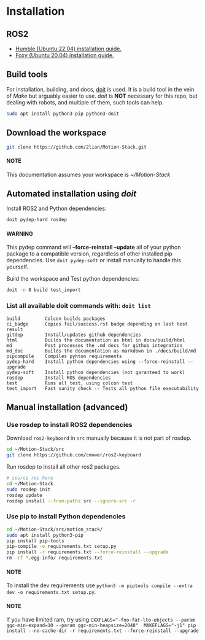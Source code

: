 # Installation

## ROS2

- [Humble (Ubuntu 22.04) installation guide.](https://docs.ros.org/en/humble/Installation.html)
- [Foxy (Ubuntu 20.04) installation guide.](https://docs.ros.org/en/foxy/Installation.html)

## Build tools

For installation, building, and docs, [doit](https://pydoit.org) is used. It is a build tool in the vein of *Make* but arguably easier to use. *doit* is **NOT** necessary for this repo, but dealing with robots, and multiple of them, such tools can help.

```bash
sudo apt install python3-pip python3-doit
```

## Download the workspace

```bash
git clone https://github.com/2lian/Motion-Stack.git
```

#### NOTE
This documentation assumes your workspace is  *~/Motion-Stack*

## Automated installation using *doit*

Install ROS2 and Python dependencies:

```bash
doit pydep-hard rosdep
```

#### WARNING
This pydep command will **–force-reinstall –update** all of your python package to a compatible version, regardless of other installed pip dependencies. Use `doit pydep-soft` or install manually to handle this yourself.

Build the workspace and Test python dependencies:

```bash
doit -n 8 build test_import
```

### List all available doit commands with: `doit list`

```console
build         Colcon builds packages
ci_badge      Copies fail/success.rst badge depending on last test result
gitdep        Install/updates github dependencies
html          Builds the documentation as html in docs/build/html
md            Post processes the .md docs for github integration
md_doc        Builds the documentation as markdown in ./docs/build/md
pipcompile    Compiles pyhton requirements
pydep-hard    Install python dependencies using --force-reinstall --upgrade
pydep-soft    Install python dependencies (not garanteed to work)
rosdep        Install ROS dependencies
test          Runs all test, using colcon test
test_import   Fast sanity check -- Tests all python file executability
```

## Manual installation (advanced)

### Use rosdep to install ROS2 dependencies

Download `ros2-keyboard` in `src` manually because it is not part of rosdep.

```bash
cd ~/Motion-Stack/src
git clone https://github.com/cmower/ros2-keyboard
```

Run rosdep to install all other ros2 packages.

```bash
# source ros here
cd ~/Motion-Stack
sudo rosdep init
rosdep update
rosdep install --from-paths src --ignore-src -r
```

### Use pip to install Python dependencies

```bash
cd ~/Motion-Stack/src/motion_stack/
sudo apt install python3-pip
pip install pip-tools
pip-compile -o requirements.txt setup.py
pip install -r requirements.txt --force-reinstall --upgrade
rm -rf *.egg-info/ requirements.txt
```

#### NOTE
To install the dev requirements use `python3 -m piptools compile --extra dev -o requirements.txt setup.py`.

#### NOTE
If you have limited ram, try using `CXXFLAGS="-fno-fat-lto-objects --param ggc-min-expand=10 --param ggc-min-heapsize=2048"  MAKEFLAGS="-j1" pip install --no-cache-dir -r requirements.txt --force-reinstall --upgrade`

